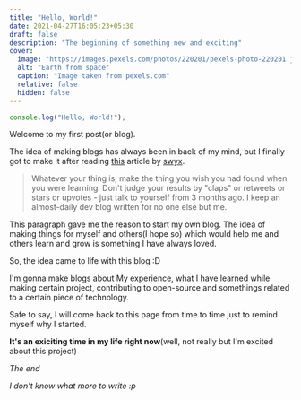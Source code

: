 ```yaml
---
title: "Hello, World!"
date: 2021-04-27T16:05:23+05:30
draft: false
description: "The beginning of something new and exciting"
cover:
  image: "https://images.pexels.com/photos/220201/pexels-photo-220201.jpeg?auto=compress&cs=tinysrgb&dpr=2&h=750&w=1260"
  alt: "Earth from space"
  caption: "Image taken from pexels.com"
  relative: false
  hidden: false
---
```


```js
console.log("Hello, World!");
```

Welcome to my first post(or blog).

The idea of making blogs has always been in back of my mind, but I finally got to make it after reading [this](https://www.swyx.io/learn-in-public/) article by [swyx](https://twitter.com/swyx).

> Whatever your thing is, make the thing you wish you had found when you were learning. Don't judge your results by "claps" or retweets or stars or upvotes - just talk to yourself from 3 months ago. I keep an almost-daily dev blog written for no one else but me.

This paragraph gave me the reason to start my own blog. The idea of making things for myself and others(I hope so) which would help me and others learn and grow is something I have always loved.

So, the idea came to life with this blog :D

I'm gonna make blogs about My experience, what I have learned while making certain project, contributing to open-source and somethings related to a certain piece of technology.

Safe to say, I will come back to this page from time to time just to remind myself why I started.

**It's an exiciting time in my life right now**(well, not really but I'm excited about this project)

_The end_

_I don't know what more to write :p_
